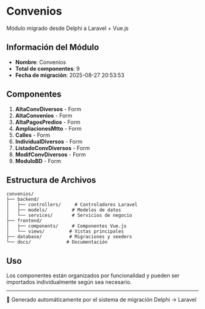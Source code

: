 # Convenios

Módulo migrado desde Delphi a Laravel + Vue.js

## Información del Módulo
- **Nombre**: Convenios
- **Total de componentes**: 9
- **Fecha de migración**: 2025-08-27 20:53:53

## Componentes

1. **AltaConvDiversos** - Form
2. **AltaConvenios** - Form
3. **AltaPagosPredios** - Form
4. **AmpliacionesMtto** - Form
5. **Calles** - Form
6. **IndividualDiversos** - Form
7. **ListadoConvDiversos** - Form
8. **ModifConvDiversos** - Form
9. **ModuloBD** - Form

## Estructura de Archivos

```
convenios/
├── backend/
│   ├── controllers/     # Controladores Laravel
│   ├── models/         # Modelos de datos  
│   └── services/       # Servicios de negocio
├── frontend/
│   ├── components/     # Componentes Vue.js
│   └── views/         # Vistas principales
├── database/          # Migraciones y seeders
└── docs/             # Documentación
```

## Uso

Los componentes están organizados por funcionalidad y pueden ser importados individualmente según sea necesario.

---
🤖 Generado automáticamente por el sistema de migración Delphi → Laravel
